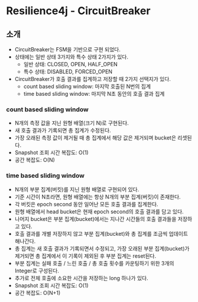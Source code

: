 # Resilience4j - CircuitBreaker
## 소개
- CircuitBreaker는 FSM을 기반으로 구현 되었다.
- 상태에는 일반 상태 3가지와 특수 상태 2가지가 있다.
  - 일반 상태: CLOSED, OPEN, HALF_OPEN
  - 특수 상태: DISABLED, FORCED_OPEN
- CircuitBreaker가 호출 결과를 집계하고 저장할 때 2가지 선택지가 있다.
  - count based sliding window: 마지막 호출된 N번의 집계 
  - time based sliding window: 마지막 N초 동안의 호출 결과 집계

### count based sliding window
- N개의 측정 값을 지닌 원형 배열(크기 N)로 구현된다.
- 새 호출 결과가 기록되면 총 집계가 수정된다.
- 가장 오래된 측정 값이 제거될 때 총 집계에서 해당 값은 제거되며 bucket은 리셋된다.
- Snapshot 조회 시간 복잡도: O(1)
- 공간 복잡도: O(N)

### time based sliding window
- N개의 부분 집계(버킷)를 지닌 원형 배열로 구현되어 있다.
- 기준 시간이 N초라면, 원형 배열에는 항상 N개의 부분 집계(버킷)이 존재한다.
- 각 버킷은 epoch second 동안 일어난 모든 호출 결과를 집계한다.
- 원형 배열에서 head bucket은 현재 epoch second의 호출 결과를 담고 있다.
- 나머지 bucket은 부분 집계(bucket)에서는 지나간 시간들의 호출 결과들을 저장하고 있다.
- 호출 결과를 개별 저장하지 않고 부분 집계(bucket)와 총 집계를 조금씩 업데이트 해나간다.
- 총 집계는 새 호출 결과가 기록되면서 수정되고, 가장 오래된 부분 집계(bucket)가 제거되면 총 집계에서 이 기록이 제외된 후 부분 집계는 reset된다.
- 부분 집계는 실패 호출 / 느린 호출 / 총 호출 횟수를 카운팅하기 위한 3개의 Integer로 구성된다.
- 추가로 전체 호출에 소요한 시간을 저장하는 long 하나가 있다.
- Snapshot 조회 시간 복잡도: O(1)
- 공간 복잡도: O(N+1)